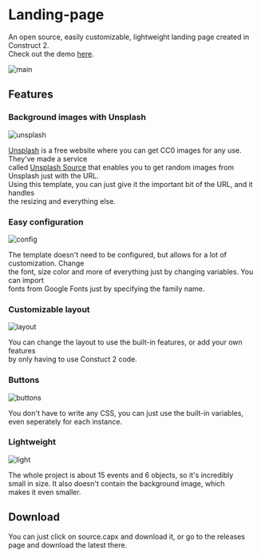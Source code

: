 # Landing-page
An open source, easily customizable, lightweight landing page created in Construct 2.  
Check out the demo [here](https://daemons.ml/landing-demo).

![main](http://i.imgur.com/04EFucJ.png)

<h2>Features</h2>
<h3>Background images with Unsplash</h3>

![unsplash](http://i.imgur.com/XrsBRBa.png)

[Unsplash](http://unsplash.com) is a free website where you can get CC0 images for any use.  They've made a service  
called [Unsplash Source](http://source.unsplash.com) that enables you to get random images from Unsplash just with the URL.  
Using this template, you can just give it the important bit of the URL, and it handles  
the resizing and everything else.

<h3>Easy configuration</h3>

![config](http://i.imgur.com/Pb8DMjk.png)

The template doesn't need to be configured, but allows for a lot of customization. Change  
the font, size color and more of everything just by changing variables. You can import  
fonts from Google Fonts just by specifying the family name.

<h3>Customizable layout</h3>

![layout](http://i.imgur.com/gQtK18E.png)

You can change the layout to use the built-in features, or add your own features  
by only having to use Constuct 2 code.

<h3>Buttons</h3>

![buttons](http://i.imgur.com/WV5Yk27.png)

You don't have to write any CSS, you can just use the built-in variables,  
even seperately for each instance.

<h3>Lightweight</h3>

![light](http://i.imgur.com/aXy7U43.png)

The whole project is about 15 events and 6 objects, so it's incredibly  
small in size. It also doesn't contain the background image, which  
makes it even smaller.

<h2>Download</h2>
You can just click on source.capx and download it, or go to the releases page and download the latest there.
